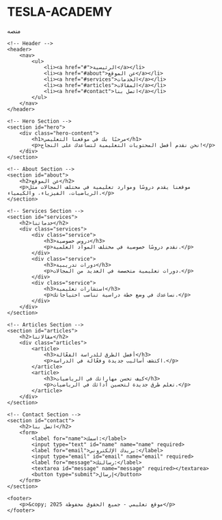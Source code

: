 # TESLA-ACADEMY
منصه
<!DOCTYPE html>
<html lang="ar">
<head>
    <meta charset="UTF-8">
    <meta name="viewport" content="width=device-width, initial-scale=1.0">
    <title>موقع تعليمي</title>
    <link rel="stylesheet" href="styles.css">
</head>
<body>

    <!-- Header -->
    <header>
        <nav>
            <ul>
                <li><a href="#">الرئيسية</a></li>
                <li><a href="#about">عن الموقع</a></li>
                <li><a href="#services">الخدمات</a></li>
                <li><a href="#articles">المقالات</a></li>
                <li><a href="#contact">اتصل بنا</a></li>
            </ul>
        </nav>
    </header>

    <!-- Hero Section -->
    <section id="hero">
        <div class="hero-content">
            <h1>مرحبًا بك في موقعنا التعليمي</h1>
            <p>نحن نقدم أفضل المحتويات التعليمية لتساعدك على النجاح!</p>
        </div>
    </section>

    <!-- About Section -->
    <section id="about">
        <h2>عن الموقع</h2>
        <p>موقعنا يقدم دروسًا وموارد تعليمية في مختلف المجالات مثل الرياضيات، الفيزياء، والكيمياء.</p>
    </section>

    <!-- Services Section -->
    <section id="services">
        <h2>خدماتنا</h2>
        <div class="services">
            <div class="service">
                <h3>دروس خصوصية</h3>
                <p>نقدم دروسًا خصوصية في مختلف المواد العلمية.</p>
            </div>
            <div class="service">
                <h3>دورات تدريبية</h3>
                <p>دورات تعليمية متخصصة في العديد من المجالات.</p>
            </div>
            <div class="service">
                <h3>استشارات تعليمية</h3>
                <p>نساعدك في وضع خطة دراسية تناسب احتياجاتك.</p>
            </div>
        </div>
    </section>

    <!-- Articles Section -->
    <section id="articles">
        <h2>مقالاتنا</h2>
        <div class="articles">
            <article>
                <h3>أفضل الطرق للدراسة الفعّالة</h3>
                <p>اكتشف أساليب جديدة وفعّالة في الدراسة.</p>
            </article>
            <article>
                <h3>كيف تحسن مهاراتك في الرياضيات</h3>
                <p>تعلم طرق جديدة لتحسين أدائك في الرياضيات.</p>
            </article>
        </div>
    </section>

    <!-- Contact Section -->
    <section id="contact">
        <h2>اتصل بنا</h2>
        <form>
            <label for="name">اسمك:</label>
            <input type="text" id="name" name="name" required>
            <label for="email">بريدك الإلكتروني:</label>
            <input type="email" id="email" name="email" required>
            <label for="message">رسالتك:</label>
            <textarea id="message" name="message" required></textarea>
            <button type="submit">إرسال</button>
        </form>
    </section>

    <footer>
        <p>&copy; 2025 موقع تعليمي - جميع الحقوق محفوظة</p>
    </footer>

</body>
</html>

